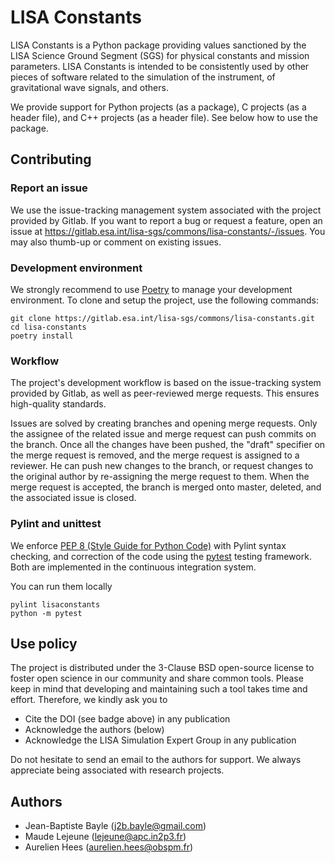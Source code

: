 # LISA Constants

LISA Constants is a Python package providing values sanctioned by the LISA
Science Ground Segment (SGS) for physical constants and mission parameters. LISA
Constants is intended to be consistently used by other pieces of software
related to the simulation of the instrument, of gravitational wave signals, and
others.

We provide support for Python projects (as a package), C projects (as a header
file), and C++ projects (as a header file). See below how to use the package.

## Contributing

### Report an issue

We use the issue-tracking management system associated with the project provided
by Gitlab. If you want to report a bug or request a feature, open an issue at
<https://gitlab.esa.int/lisa-sgs/commons/lisa-constants/-/issues>. You may also
thumb-up or comment on existing issues.

### Development environment

We strongly recommend to use [Poetry](https://python-poetry.org) to manage your
development environment. To clone and setup the project, use the following
commands:

```shell
git clone https://gitlab.esa.int/lisa-sgs/commons/lisa-constants.git
cd lisa-constants
poetry install
```

### Workflow

The project's development workflow is based on the issue-tracking system
provided by Gitlab, as well as peer-reviewed merge requests. This ensures
high-quality standards.

Issues are solved by creating branches and opening merge requests. Only the
assignee of the related issue and merge request can push commits on the branch.
Once all the changes have been pushed, the "draft" specifier on the merge
request is removed, and the merge request is assigned to a reviewer. He can push
new changes to the branch, or request changes to the original author by
re-assigning the merge request to them. When the merge request is accepted, the
branch is merged onto master, deleted, and the associated issue is closed.

### Pylint and unittest

We enforce [PEP 8 (Style Guide for Python
Code)](https://www.python.org/dev/peps/pep-0008/) with Pylint syntax checking,
and correction of the code using the [pytest](https://docs.pytest.org/) testing
framework. Both are implemented in the continuous integration system.

You can run them locally

```shell
pylint lisaconstants
python -m pytest
```

## Use policy

The project is distributed under the 3-Clause BSD open-source license to foster
open science in our community and share common tools. Please keep in mind that
developing and maintaining such a tool takes time and effort. Therefore, we
kindly ask you to

* Cite the DOI (see badge above) in any publication
* Acknowledge the authors (below)
* Acknowledge the LISA Simulation Expert Group in any publication

Do not hesitate to send an email to the authors for support. We always
appreciate being associated with research projects.

## Authors

* Jean-Baptiste Bayle (<j2b.bayle@gmail.com>)
* Maude Lejeune (<lejeune@apc.in2p3.fr>)
* Aurelien Hees (<aurelien.hees@obspm.fr>)
